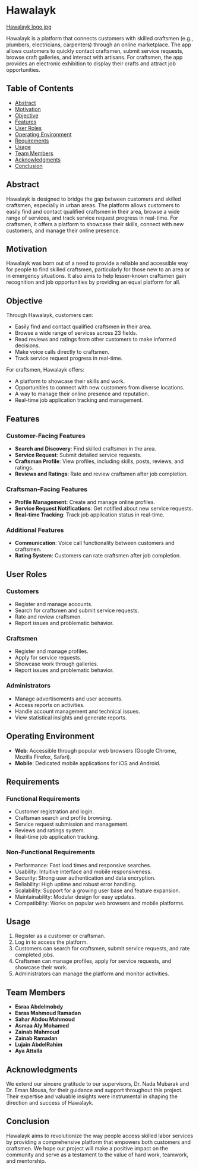 # Hawalayk

[Hawalayk logo.jpg](https://github.com/Asmaa-Aly-M/Hawalayk/blob/master/Hawalayk%20logo.jpg?raw=true)

Hawalayk is a platform that connects customers with skilled craftsmen (e.g., plumbers, electricians, carpenters) through an online marketplace. The app allows customers to quickly contact craftsmen, submit service requests, browse craft galleries, and interact with artisans. For craftsmen, the app provides an electronic exhibition to display their crafts and attract job opportunities.

## Table of Contents

- [Abstract](#abstract)
- [Motivation](#motivation)
- [Objective](#objective)
- [Features](#features)
- [User Roles](#user-roles)
- [Operating Environment](#operating-environment)
- [Requirements](#requirements)
- [Usage](#usage)
- [Team Members](#team-members)
- [Acknowledgments](#acknowledgments)
- [Conclusion](#conclusion)

## Abstract

Hawalayk is designed to bridge the gap between customers and skilled craftsmen, especially in urban areas. The platform allows customers to easily find and contact qualified craftsmen in their area, browse a wide range of services, and track service request progress in real-time. For craftsmen, it offers a platform to showcase their skills, connect with new customers, and manage their online presence.

## Motivation

Hawalayk was born out of a need to provide a reliable and accessible way for people to find skilled craftsmen, particularly for those new to an area or in emergency situations. It also aims to help lesser-known craftsmen gain recognition and job opportunities by providing an equal platform for all.

## Objective

Through Hawalayk, customers can:
- Easily find and contact qualified craftsmen in their area.
- Browse a wide range of services across 23 fields.
- Read reviews and ratings from other customers to make informed decisions.
- Make voice calls directly to craftsmen.
- Track service request progress in real-time.

For craftsmen, Hawalayk offers:
- A platform to showcase their skills and work.
- Opportunities to connect with new customers from diverse locations.
- A way to manage their online presence and reputation.
- Real-time job application tracking and management.

## Features

### Customer-Facing Features
- **Search and Discovery**: Find skilled craftsmen in the area.
- **Service Request**: Submit detailed service requests.
- **Craftsman Profile**: View profiles, including skills, posts, reviews, and ratings.
- **Reviews and Ratings**: Rate and review craftsmen after job completion.

### Craftsman-Facing Features
- **Profile Management**: Create and manage online profiles.
- **Service Request Notifications**: Get notified about new service requests.
- **Real-time Tracking**: Track job application status in real-time.

### Additional Features
- **Communication**: Voice call functionality between customers and craftsmen.
- **Rating System**: Customers can rate craftsmen after job completion.

## User Roles

### Customers
- Register and manage accounts.
- Search for craftsmen and submit service requests.
- Rate and review craftsmen.
- Report issues and problematic behavior.

### Craftsmen
- Register and manage profiles.
- Apply for service requests.
- Showcase work through galleries.
- Report issues and problematic behavior.

### Administrators
- Manage advertisements and user accounts.
- Access reports on activities.
- Handle account management and technical issues.
- View statistical insights and generate reports.

## Operating Environment

- **Web**: Accessible through popular web browsers (Google Chrome, Mozilla Firefox, Safari).
- **Mobile**: Dedicated mobile applications for iOS and Android.

## Requirements

### Functional Requirements
- Customer registration and login.
- Craftsman search and profile browsing.
- Service request submission and management.
- Reviews and ratings system.
- Real-time job application tracking.

### Non-Functional Requirements
- Performance: Fast load times and responsive searches.
- Usability: Intuitive interface and mobile responsiveness.
- Security: Strong user authentication and data encryption.
- Reliability: High uptime and robust error handling.
- Scalability: Support for a growing user base and feature expansion.
- Maintainability: Modular design for easy updates.
- Compatibility: Works on popular web browsers and mobile platforms.


## Usage

1. Register as a customer or craftsman.
2. Log in to access the platform.
3. Customers can search for craftsmen, submit service requests, and rate completed jobs.
4. Craftsmen can manage profiles, apply for service requests, and showcase their work.
5. Administrators can manage the platform and monitor activities.

## Team Members

- **Esraa Abdelmobdy**
- **Esraa Mahmoud Ramadan**
- **Sahar Abdou Mahmoud**
- **Asmaa Aly Mohamed**
- **Zainab Mahmoud**
- **Zainab Ramadan**
- **Lujain AbdelRahim**
- **Aya Attalla**

## Acknowledgments

We extend our sincere gratitude to our supervisors, Dr. Nada Mubarak and Dr. Eman Mousa, for their guidance and support throughout this project. Their expertise and valuable insights were instrumental in shaping the direction and success of Hawalayk.

## Conclusion

Hawalayk aims to revolutionize the way people access skilled labor services by providing a comprehensive platform that empowers both customers and craftsmen. We hope our project will make a positive impact on the community and serve as a testament to the value of hard work, teamwork, and mentorship.

